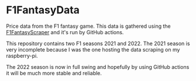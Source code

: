 # F1FantasyData 

Price data from the F1 fantasy game. This data is gathered using the
[F1FantasyScraper](https://github.com/EduardoFAFernandes/F1FantasyScraper)
and it's run by GitHub actions.

This repository contains two F1 seasons 2021 and 2022. The 2021 season is very
incomplete because I was the one hosting the data scraping on my raspberry-pi.

The 2022 season is now in full swing and hopefully by using GitHub actions it
will be much more stable and reliable.

